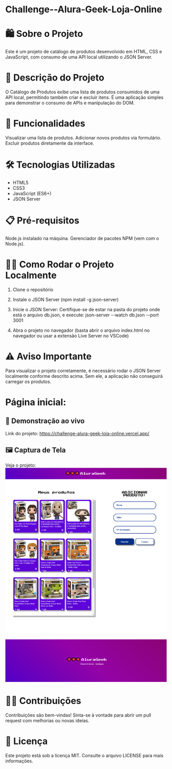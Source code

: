 # Challenge--Alura-Geek-Loja-Online
# 🛍️ Sobre o Projeto
Este é um projeto de catálogo de produtos desenvolvido em HTML, CSS e JavaScript, com consumo de uma API local utilizando o JSON Server.

# 📖 Descrição do Projeto
O Catálogo de Produtos exibe uma lista de produtos consumidos de uma API local, permitindo também criar e excluir itens. É uma aplicação simples para demonstrar o consumo de APIs e manipulação do DOM.

# 🚀 Funcionalidades
Visualizar uma lista de produtos.
Adicionar novos produtos via formulário.
Excluir produtos diretamente da interface.

# 🛠️ Tecnologias Utilizadas
- HTML5
- CSS3
- JavaScript (ES6+)
- JSON Server

# 📋 Pré-requisitos
Node.js instalado na máquina.
Gerenciador de pacotes NPM (vem com o Node.js).

# 🧑‍💻 Como Rodar o Projeto Localmente
1. Clone o repositório

2. Instale o JSON Server (npm install -g json-server)


3. Inicie o JSON Server: 
Certifique-se de estar na pasta do projeto onde está o arquivo db.json, e execute:
json-server --watch db.json --port 3001

4. Abra o projeto no navegador (basta abrir o arquivo index.html no navegador ou usar a extensão Live Server no VSCode)


# ⚠️ Aviso Importante

Para visualizar o projeto corretamente, é necessário rodar o JSON Server localmente conforme descrito acima. Sem ele, a aplicação não conseguirá carregar os produtos.

# Página inicial:
## 🎥 Demonstração ao vivo
Link do projeto: https://challenge-alura-geek-loja-online.vercel.app/


## 🖼️ Captura de Tela
Veja o projeto: ![Página inicial do projeto](imagens/alurageek.png)

# 🧑‍💻 Contribuições
Contribuições são bem-vindas! Sinta-se à vontade para abrir um pull request com melhorias ou novas ideias.

# 📝 Licença
Este projeto está sob a licença MIT. Consulte o arquivo LICENSE para mais informações.

